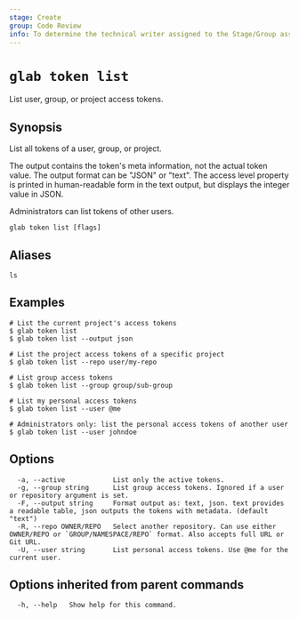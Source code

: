 ```yaml
---
stage: Create
group: Code Review
info: To determine the technical writer assigned to the Stage/Group associated with this page, see https://about.gitlab.com/handbook/product/ux/technical-writing/#assignments
---
```


<!--
This documentation is auto generated by a script.
Please do not edit this file directly. Run `make gen-docs` instead.
-->

# `glab token list`

List user, group, or project access tokens.

## Synopsis

List all tokens of a user, group, or project.

The output contains the token's meta information, not the actual token value. The output format
can be "JSON" or "text". The access level property is printed in human-readable form in the text
output, but displays the integer value in JSON.

Administrators can list tokens of other users.

```plaintext
glab token list [flags]
```

## Aliases

```plaintext
ls
```

## Examples

```console
# List the current project's access tokens
$ glab token list
$ glab token list --output json

# List the project access tokens of a specific project
$ glab token list --repo user/my-repo

# List group access tokens
$ glab token list --group group/sub-group

# List my personal access tokens
$ glab token list --user @me

# Administrators only: list the personal access tokens of another user
$ glab token list --user johndoe

```

## Options

```plaintext
  -a, --active            List only the active tokens.
  -g, --group string      List group access tokens. Ignored if a user or repository argument is set.
  -F, --output string     Format output as: text, json. text provides a readable table, json outputs the tokens with metadata. (default "text")
  -R, --repo OWNER/REPO   Select another repository. Can use either OWNER/REPO or `GROUP/NAMESPACE/REPO` format. Also accepts full URL or Git URL.
  -U, --user string       List personal access tokens. Use @me for the current user.
```

## Options inherited from parent commands

```plaintext
  -h, --help   Show help for this command.
```
